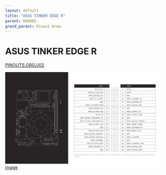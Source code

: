 ```yaml
---
layout: default
title: "ASUS TINKER EDGE R"
parent: BOARDS
grand_parent: Pinout Area
---
```


# ASUS TINKER EDGE R

<a href="https://www.PINOUTS.ORG/J02">PINOUTS.ORG/J02</a>

![image](./assets/105.png)  
[image](./assets/105.png)
